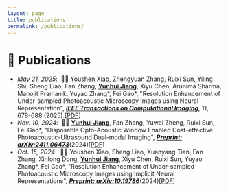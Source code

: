 ```yaml
---
layout: page
title: publications
permalink: /publications/
---
```


# 📝 Publications
- *May 21, 2025*: &nbsp;🎉🎉 Youshen Xiao, Zhengyuan Zhang, Ruixi Sun, Yiling Shi, Sheng Liao, Fan Zhang, <strong><u>Yunhui Jiang</strong></u>, Xiyu Chen, Arunima Sharma, Manojit Pramanik, Yuyao Zhang*, Fei Gao*, "Resolution Enhancement of Under-sampled Photoacoustic Microscopy Images using Neural Representation", <u><strong><em>IEEE Transactions on Computational Imaging</em></strong></u>, 11, 678-688 (2025).[[PDF](https://ieeexplore.ieee.org/document/11008680/authors#authors)]
- *Nov. 10, 2024*: &nbsp;🎉🎉 <strong><u>Yunhui Jiang</strong></u>, Fan Zhang, Yuwei Zheng, Ruixi Sun, Fei Gao*, "Disposable Opto-Acoustic Window Enabled Cost-effective Photoacoustic-Ultrasound Dual-modal Imaging", <u><strong><em>Preprint: arXiv:2411.06473</em></strong></u>(2024)[[PDF](https://arxiv.org/abs/2411.06473#:~:text=In%20this%20Letter%2C%20we%20proposed%20a%20coaxial%20photoacoustic-ultrasound,converted%20to%20ultrasound%20transmission%20signal%20by%20photoacoustic%20effect.)]
- *Oct. 15, 2024*: &nbsp;🎉🎉 Youshen Xiao, Sheng Liao, Xuanyang Tian, Fan Zhang, Xinlong Dong, <strong><u>Yunhui Jiang</strong></u>, Xiyu Chen, Ruixi Sun, Yuyao Zhang*, Fei Gao*, "Resolution Enhancement of Under-sampled Photoacoustic Microscopy Images using Implicit Neural Representations", <u><strong><em>Preprint: arXiv:10.19786</em></strong></u>(2024)[[PDF](https://arxiv.org/abs/2410.19786)]

